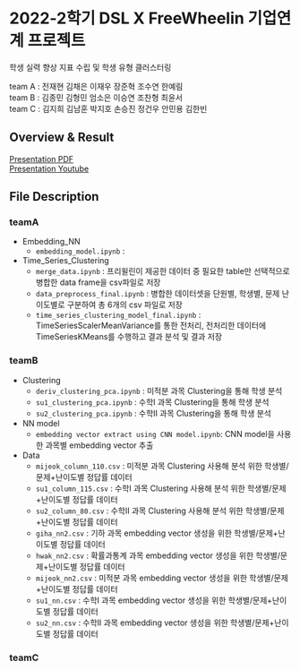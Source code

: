 # 2022-2학기 DSL X FreeWheelin 기업연계 프로젝트

학생 실력 향상 지표 수립 및 학생 유형 클러스터링

team A : 전재현 김채은 이재우 장준혁 조수연 한예림<br>
team B : 김종민 김형민 엄소은 이승연 조찬형 최윤서<br>
team C : 김지희 김남훈 박지호 손승진 정건우 안민용 김한빈

## Overview & Result

[Presentation PDF](https://github.com/DataScience-Lab-Yonsei/DSL-22-2-Final-Project-FreeWheelin/blob/main/final_pdf/22-2_DSL_FREEWHEELIN_.pdf)<br>
[Presentation Youtube](https://www.youtube.com/watch?v=FQhV5c-cpL8&t=2127s)



## File Description
### teamA
- Embedding_NN
  - `embedding_model.ipynb` : 
- Time_Series_Clustering
  - `merge_data.ipynb` : 프리윌린이 제공한 데이터 중 필요한 table만 선택적으로 병합한 data frame을 csv파일로 저장
  - `data_preprocess_final.ipynb` : 병합한 데이터셋을 단원별, 학생별, 문제 난이도별로 구분하여 총 6개의 csv 파일로 저장
  - `time_series_clustering_model_final.ipynb` : TimeSeriesScalerMeanVariance를 통한 전처리, 전처리한 데이터에 TimeSeriesKMeans를 수행하고 결과 분석 및 결과 저장
### teamB
- Clustering
  - `deriv_clustering_pca.ipynb` : 미적분 과목 Clustering을 통해 학생 분석
  - `su1_clustering_pca.ipynb` : 수학I 과목 Clustering을 통해 학생 분석
  - `su2_clustering_pca.ipynb` : 수학II 과목 Clustering을 통해 학생 분석
- NN model
  - `embedding vector extract using CNN model.ipynb`: CNN model을 사용한 과목별 embedding vector 추출
- Data
  - `mijeok_column_110.csv` : 미적분 과목 Clustering 사용해 분석 위한 학생별/문제+난이도별 정답률 데이터
  - `su1_column_115.csv` : 수학I 과목 Clustering 사용해 분석 위한 학생별/문제+난이도별 정답률 데이터
  - `su2_column_80.csv` : 수학II 과목 Clustering 사용해 분석 위한 학생별/문제+난이도별 정답률 데이터
  - `giha_nn2.csv` : 기하 과목 embedding vector 생성을 위한 학생별/문제+난이도별 정답률 데이터
  - `hwak_nn2.csv` : 확률과통계 과목 embedding vector 생성을 위한 학생별/문제+난이도별 정답률 데이터
  - `mijeok_nn2.csv` : 미적분 과목 embedding vector 생성을 위한 학생별/문제+난이도별 정답률 데이터
  - `su1_nn.csv` : 수학I 과목 embedding vector 생성을 위한 학생별/문제+난이도별 정답률 데이터
  - `su2_nn.csv` : 수학II 과목 embedding vector 생성을 위한 학생별/문제+난이도별 정답률 데이터
### teamC
